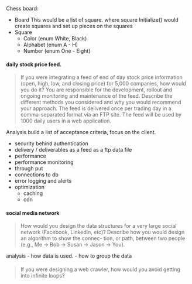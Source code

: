 Chess board:
- Board
This would be a list of square. where square
Initialize()
would create squares and set up pieces on the squares
- Square
  - Color (enum White, Black)
  - Alphabet (enum A - H)
  - Number (enum One - Eight)

#### daily stock price feed. 
>If you were integrating a feed of end of day stock price information (open, high, low, and closing price) for 5,000 companies, how would you do it? You are responsible for the development, rollout and ongoing monitoring and maintenance of the feed. Describe the different methods you considered and why you would recommend your approach. The feed is delivered once per trading day in a comma-separated format via an FTP site. The feed will be used by 1000 daily users in a web application.

Analysis
build a list of acceptance criteria, focus on the client.
- security
	behind authentication
- delivery / deliverables
	as a feed
	as a ftp data file
- performance
- performance monitoring
 - through put
 - connections to db
 - error logging and alerts
- optimization
	- caching
	- cdn
#### social media network
>How would you design the data structures for a very large social network (Facebook, LinkedIn, etc)? Describe how you would design an algorithm to show the connec- tion, or path, between two people (e.g., Me -> Bob -> Susan -> Jason -> You).

analysis
	- how data is used.
	- how to group the data

#### 
>If you were designing a web crawler, how would you avoid getting into infinite loops?

